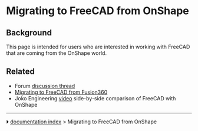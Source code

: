 # Migrating to FreeCAD from OnShape
## Background

This page is intended for users who are interested in working with FreeCAD that are coming from the OnShape world.

## Related

-   Forum [discussion thread](https://forum.freecadweb.org/viewtopic.php?f=8&t=50973&p=437872#p437863)
-   [Migrating to FreeCAD from Fusion360](Migrating_to_FreeCAD_from_Fusion360.md)
-   Joko Engineering [video](https://youtu.be/oH8GOR8Jx88) side-by-side comparison of FreeCAD with OnShape



---
⏵ [documentation index](../README.md) > Migrating to FreeCAD from OnShape
